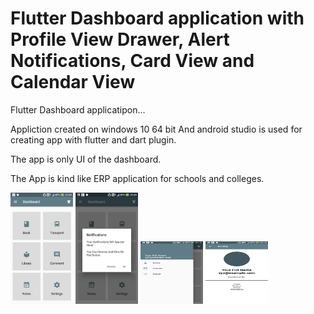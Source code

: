 # Flutter Dashboard application with Profile View Drawer, Alert Notifications, Card View and Calendar View

Flutter Dashboard applicatipon...

Appliction created on windows 10 64 bit And android studio is used for creating app with flutter and dart plugin.

The app is only UI of the dashboard.

The App is kind like ERP application for schools and colleges.

<img src="https://github.com/mohitagrawal939/Flutter-dashboard-application/blob/master/Screen%201.jpg" width="100">
<img src="https://github.com/mohitagrawal939/Flutter-dashboard-application/blob/master/Screen%202.jpg" width="100">
<img src="https://github.com/mohitagrawal939/Flutter-dashboard-application/blob/master/Screen%203.jpg" width="100" height="100">
<img src="https://github.com/mohitagrawal939/Flutter-dashboard-application/blob/master/Screen%204.jpg" width="100" height="100">
